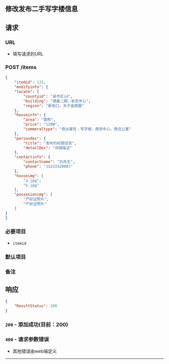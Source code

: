 ## 修改发布二手写字楼信息
## 请求
###	URL

+ 填写请求的URL

### POST /items
```json
{
    "itemid": 123,
    "modifyinfo": {
    "locate": {
        "countyid": "县市区id",
        "building": "德基二期，新百中心",
        "region": "新街口，夫子庙商圈"
    },
    "houseinfo": {
        "area": "面积",
        "price": "120W",
        "commeraltype": "商业属性：写字楼，商务中心，商住公寓"
    },
    "persondes": {
        "title": "发布的标题信息",
        "detailDes": "详细描述"
    },
    "contactinfo": {
        "contactname": "刘先生",
        "phone": "15223320087"
    },
    "houseimg": [
        "a.jpg",
        "b.jpg"
    ],
    "possesionimg": [
        "产权证照片",
        "产权证照片"
    ]
}
}
```
### 必要项目

* `itemid`

### 默认项目

### 备注

## 响应

```json
{
	"ResultStatus": 200
}
```

### `200` - 添加成功(目前：200)


### `400` - 请求参数错误
+ 其他错误由web端定义

********************